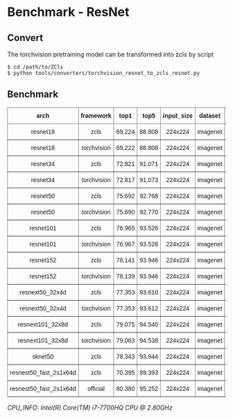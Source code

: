 
# Benchmark - ResNet

## Convert

The torchvision pretraining model can be transformed into zcls by script

```
$ cd /path/to/ZCls
$ python tools/converters/torchvision_resnet_to_zcls_resnet.py
```

## Benchmark

<style type="text/css">
.tg  {border-collapse:collapse;border-spacing:0;}
.tg td{border-color:black;border-style:solid;border-width:1px;font-family:Arial, sans-serif;font-size:14px;
  overflow:hidden;padding:10px 5px;word-break:normal;}
.tg th{border-color:black;border-style:solid;border-width:1px;font-family:Arial, sans-serif;font-size:14px;
  font-weight:normal;overflow:hidden;padding:10px 5px;word-break:normal;}
.tg .tg-9wq8{border-color:inherit;text-align:center;vertical-align:middle}
.tg .tg-baqh{text-align:center;vertical-align:top}
.tg .tg-c3ow{border-color:inherit;text-align:center;vertical-align:top}
.tg .tg-uzvj{border-color:inherit;font-weight:bold;text-align:center;vertical-align:middle}
.tg .tg-7btt{border-color:inherit;font-weight:bold;text-align:center;vertical-align:top}
.tg .tg-amwm{font-weight:bold;text-align:center;vertical-align:top}
</style>
<table class="tg">
<thead>
  <tr>
    <th class="tg-uzvj">arch</th>
    <th class="tg-uzvj">framework</th>
    <th class="tg-uzvj">top1</th>
    <th class="tg-uzvj">top5</th>
    <th class="tg-7btt">input_size</th>
    <th class="tg-7btt">dataset</th>
    <th class="tg-amwm">params_size/MB<br></th>
    <th class="tg-amwm">gflops<br></th>
    <th class="tg-amwm">cpu_infer/s</th>
  </tr>
</thead>
<tbody>
  <tr>
    <td class="tg-9wq8">resnet18</td>
    <td class="tg-9wq8">zcls</td>
    <td class="tg-9wq8">69.224</td>
    <td class="tg-9wq8">88.808</td>
    <td class="tg-c3ow">224x224</td>
    <td class="tg-c3ow">imagenet</td>
    <td class="tg-baqh">44.592</td>
    <td class="tg-baqh">3.638</td>
    <td class="tg-baqh">0.030</td>
  </tr>
  <tr>
    <td class="tg-9wq8">resnet18</td>
    <td class="tg-9wq8">torchvision</td>
    <td class="tg-9wq8">69.222</td>
    <td class="tg-9wq8">88.808</td>
    <td class="tg-c3ow">224x224</td>
    <td class="tg-c3ow">imagenet</td>
    <td class="tg-baqh">44.592</td>
    <td class="tg-baqh">3.638</td>
    <td class="tg-baqh">0.032</td>
  </tr>
  <tr>
    <td class="tg-9wq8">resnet34</td>
    <td class="tg-9wq8">zcls</td>
    <td class="tg-9wq8">72.821</td>
    <td class="tg-9wq8">91.071</td>
    <td class="tg-c3ow">224x224</td>
    <td class="tg-c3ow">imagenet</td>
    <td class="tg-baqh">83.152</td>
    <td class="tg-baqh">7.343</td>
    <td class="tg-baqh">0.060</td>
  </tr>
  <tr>
    <td class="tg-9wq8">resnet34</td>
    <td class="tg-9wq8">torchvision</td>
    <td class="tg-9wq8">72.817</td>
    <td class="tg-9wq8">91.073</td>
    <td class="tg-c3ow">224x224</td>
    <td class="tg-c3ow">imagenet</td>
    <td class="tg-baqh">83.152</td>
    <td class="tg-baqh">7.343</td>
    <td class="tg-baqh">0.055</td>
  </tr>
  <tr>
    <td class="tg-9wq8">resnet50</td>
    <td class="tg-9wq8">zcls</td>
    <td class="tg-9wq8">75.692</td>
    <td class="tg-9wq8">92.768</td>
    <td class="tg-c3ow">224x224</td>
    <td class="tg-c3ow">imagenet</td>
    <td class="tg-baqh">97.492M</td>
    <td class="tg-baqh">8.223</td>
    <td class="tg-baqh">0.082</td>
  </tr>
  <tr>
    <td class="tg-9wq8">resnet50</td>
    <td class="tg-9wq8">torchvision</td>
    <td class="tg-9wq8">75.690</td>
    <td class="tg-9wq8">92.770</td>
    <td class="tg-c3ow">224x224</td>
    <td class="tg-c3ow">imagenet</td>
    <td class="tg-baqh">97.492</td>
    <td class="tg-baqh">8.223</td>
    <td class="tg-baqh">0.078</td>
  </tr>
  <tr>
    <td class="tg-9wq8">resnet101</td>
    <td class="tg-9wq8">zcls</td>
    <td class="tg-9wq8">76.965</td>
    <td class="tg-9wq8">93.526</td>
    <td class="tg-c3ow">224x224</td>
    <td class="tg-c3ow">imagenet</td>
    <td class="tg-baqh">169.942</td>
    <td class="tg-baqh">15.668</td>
    <td class="tg-baqh">0.145</td>
  </tr>
  <tr>
    <td class="tg-9wq8">resnet101</td>
    <td class="tg-9wq8">torchvision</td>
    <td class="tg-9wq8">76.967</td>
    <td class="tg-9wq8">93.528</td>
    <td class="tg-c3ow">224x224</td>
    <td class="tg-c3ow">imagenet</td>
    <td class="tg-baqh">169.942</td>
    <td class="tg-baqh">15.668</td>
    <td class="tg-baqh">0.144</td>
  </tr>
  <tr>
    <td class="tg-9wq8">resnet152</td>
    <td class="tg-9wq8">zcls</td>
    <td class="tg-9wq8">78.141</td>
    <td class="tg-9wq8">93.946</td>
    <td class="tg-c3ow">224x224</td>
    <td class="tg-c3ow">imagenet</td>
    <td class="tg-baqh">229.617</td>
    <td class="tg-baqh">23.118</td>
    <td class="tg-baqh">0.208</td>
  </tr>
  <tr>
    <td class="tg-9wq8">resnet152</td>
    <td class="tg-9wq8">torchvision</td>
    <td class="tg-9wq8">78.139</td>
    <td class="tg-9wq8">93.946</td>
    <td class="tg-c3ow">224x224</td>
    <td class="tg-c3ow">imagenet</td>
    <td class="tg-baqh">229.617</td>
    <td class="tg-baqh">23.118</td>
    <td class="tg-baqh">0.210</td>
  </tr>
  <tr>
    <td class="tg-9wq8">resnext50_32x4d</td>
    <td class="tg-9wq8">zcls</td>
    <td class="tg-9wq8">77.353</td>
    <td class="tg-9wq8">93.610</td>
    <td class="tg-c3ow">224x224</td>
    <td class="tg-c3ow">imagenet</td>
    <td class="tg-baqh">95.478</td>
    <td class="tg-baqh">8.519</td>
    <td class="tg-baqh">0.106</td>
  </tr>
  <tr>
    <td class="tg-9wq8">resnext50_32x4d</td>
    <td class="tg-9wq8">torchvision</td>
    <td class="tg-9wq8">77.353</td>
    <td class="tg-9wq8">93.612</td>
    <td class="tg-c3ow">224x224</td>
    <td class="tg-c3ow">imagenet</td>
    <td class="tg-baqh">95.478</td>
    <td class="tg-baqh">8.519</td>
    <td class="tg-baqh">0.103</td>
  </tr>
  <tr>
    <td class="tg-9wq8">resnext101_32x8d</td>
    <td class="tg-9wq8">zcls</td>
    <td class="tg-9wq8">79.075</td>
    <td class="tg-9wq8">94.540</td>
    <td class="tg-c3ow">224x224</td>
    <td class="tg-c3ow">imagenet</td>
    <td class="tg-baqh">338.712</td>
    <td class="tg-baqh">32.953</td>
    <td class="tg-baqh">0.311</td>
  </tr>
  <tr>
    <td class="tg-9wq8">resnext101_32x8d</td>
    <td class="tg-9wq8">torchvision</td>
    <td class="tg-9wq8">79.063</td>
    <td class="tg-9wq8">94.538</td>
    <td class="tg-c3ow">224x224</td>
    <td class="tg-c3ow">imagenet</td>
    <td class="tg-baqh">338.712</td>
    <td class="tg-baqh">32.953</td>
    <td class="tg-baqh">0.298</td>
  </tr>
  <tr>
    <td class="tg-c3ow">sknet50</td>
    <td class="tg-c3ow">zcls</td>
    <td class="tg-c3ow">78.343</td>
    <td class="tg-c3ow">93.944</td>
    <td class="tg-c3ow">224x224</td>
    <td class="tg-c3ow">imagenet</td>
    <td class="tg-baqh">104.885</td>
    <td class="tg-baqh">9.000</td>
    <td class="tg-baqh">0.143</td>
  </tr>
  <tr>
    <td class="tg-c3ow">resnest50_fast_2s1x64d</td>
    <td class="tg-c3ow">zcls</td>
    <td class="tg-c3ow">70.395</td>
    <td class="tg-c3ow">89.393</td>
    <td class="tg-c3ow">224x224</td>
    <td class="tg-c3ow">imagenet</td>
    <td class="tg-baqh">104.840</td>
    <td class="tg-baqh">8.719</td>
    <td class="tg-baqh">0.116</td>
  </tr>
  <tr>
    <td class="tg-c3ow">resnest50_fast_2s1x64d</td>
    <td class="tg-c3ow">official</td>
    <td class="tg-c3ow">80.380</td>
    <td class="tg-c3ow">95.252</td>
    <td class="tg-c3ow">224x224</td>
    <td class="tg-c3ow">imagenet</td>
    <td class="tg-baqh">104.840</td>
    <td class="tg-baqh">8.716</td>
    <td class="tg-baqh">0.107</td>
  </tr>
</tbody>
</table>

*CPU_INFO: Intel(R) Core(TM) i7-7700HQ CPU @ 2.80GHz*
